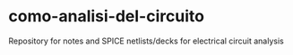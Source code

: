 # como-analisi-del-circuito
Repository for notes and SPICE netlists/decks for electrical circuit analysis
